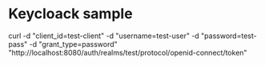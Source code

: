 # Keycloack sample

curl -d "client_id=test-client" -d "username=test-user" -d "password=test-pass" -d "grant_type=password" "http://localhost:8080/auth/realms/test/protocol/openid-connect/token"
